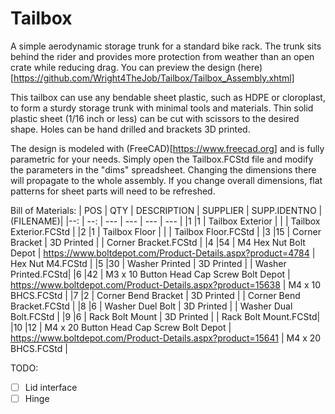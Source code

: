 # Tailbox
A simple aerodynamic storage trunk for a standard bike rack. The trunk sits behind the rider and provides more protection from weather than an open crate while reducing drag. You can preview the design (here)[https://github.com/Wright4TheJob/Tailbox/Tailbox_Assembly.xhtml]

This tailbox can use any bendable sheet plastic, such as HDPE or cloroplast, to form a sturdy storage trunk with minimal tools and materials. Thin solid plastic sheet (1/16 inch or less) can be cut with scissors to the desired shape. Holes can be hand drilled and brackets 3D printed.

The design is modeled with (FreeCAD)[https://www.freecad.org] and is fully parametric for your needs. Simply open the Tailbox.FCStd file and modify the parameters in the "dims" spreadsheet. Changing the dimensions there will propagate to the whole assembly. If you change overall dimensions, flat patterns for sheet parts will need to be refreshed.


Bill of Materials:
| POS | QTY | DESCRIPTION | SUPPLIER | SUPP.IDENTNO | (FILENAME)|
|--:  | --: | ---         | ---      | ---          | ---       |
|1    |1    | Tailbox Exterior |     | | Tailbox Exterior.FCStd |
|2    |1    | Tailbox Floor    |     |    | Tailbox Floor.FCStd |
|3    |15   | Corner Bracket   | 3D Printed | | Corner Bracket.FCStd |
|4    |54   | M4 Hex Nut	Bolt Depot | https://www.boltdepot.com/Product-Details.aspx?product=4784 | Hex Nut M4.FCStd |
|5    |30   | Washer Printed   | 3D Printed | | Washer Printed.FCStd|
|6    |42   | M3 x 10 Button Head Cap Screw	Bolt Depot | https://www.boltdepot.com/Product-Details.aspx?product=15638 | M4 x 10 BHCS.FCStd |
|7    |2    | Corner Bend Bracket | 3D Printed | | Corner Bend Bracket.FCStd |
|8    |6    | Washer Duel Bolt | 3D Printed  | | Washer Dual Bolt.FCStd |
|9    |6    | Rack Bolt Mount | 3D Printed | | Rack Bolt Mount.FCStd|
|10   |12   | M4 x 20 Button Head Cap Screw	Bolt Depot | https://www.boltdepot.com/Product-Details.aspx?product=15641 | M4 x 20 BHCS.FCStd | 

TODO:
* [ ] Lid interface
* [ ] Hinge

